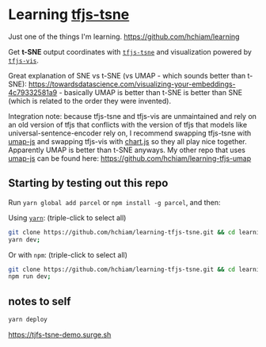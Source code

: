 # Learning [tfjs-tsne](https://github.com/tensorflow/tfjs-tsne)

Just one of the things I'm learning. https://github.com/hchiam/learning

Get **t-SNE** output coordinates with [`tfjs-tsne`](https://github.com/hchiam/tfjs-tsne) and visualization powered by [`tfjs-vis`](https://github.com/hchiam/tfjs-vis).

Great explanation of SNE vs t-SNE (vs UMAP - which sounds better than t-SNE): https://towardsdatascience.com/visualizing-your-embeddings-4c79332581a9 - basically UMAP is better than t-SNE is better than SNE (which is related to the order they were invented).

Integration note: because tfjs-tsne and tfjs-vis are unmaintained and rely on an old version of tfjs that conflicts with the version of tfjs that models like universal-sentence-encoder rely on, I recommend swapping tfjs-tsne with [umap-js](https://github.com/PAIR-code/umap-js#umap-js) and swapping tfjs-vis with [chart.js](https://github.com/chartjs/Chart.js) so they all play nice together. Apparently UMAP is better than t-SNE anyways. My other repo that uses [umap-js](https://github.com/PAIR-code/umap-js#umap-js) can be found here: https://github.com/hchiam/learning-tfjs-umap

## Starting by testing out this repo

Run `yarn global add parcel` or `npm install -g parcel`, and then:

Using [`yarn`](https://github.com/hchiam/learning-yarn): (triple-click to select all)

```bash
git clone https://github.com/hchiam/learning-tfjs-tsne.git && cd learning-tfjs-tsne && yarn;
yarn dev;
```

Or with `npm`: (triple-click to select all)

```bash
git clone https://github.com/hchiam/learning-tfjs-tsne.git && cd learning-tfjs-tsne && npm install;
npm run dev;
```

## notes to self

```sh
yarn deploy
```

https://tjfs-tsne-demo.surge.sh
